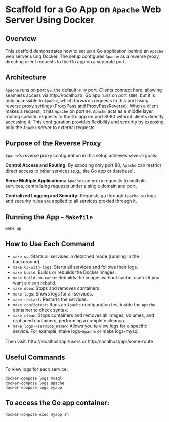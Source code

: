 # Scaffold for a Go App on `Apache` Web Server Using Docker

## Overview

This scaffold demonstrates how to set up a Go application behind an `Apache` web server using Docker. The setup configures
`Apache` as a reverse proxy, directing client requests to the Go app on a separate port.

## Architecture

`Apache` runs on port `80`, the default `HTTP` port. Clients connect here, allowing seamless access via http://localhost/.
Go app runs on port `8080`, but it is only accessible to `Apache`, which forwards requests to this port using reverse proxy
settings (ProxyPass and ProxyPassReverse).
When a client makes a request, it hits `Apache` on port `80`. `Apache` acts as a middle layer, routing specific requests to
the Go app on port 8080 without clients directly accessing it. This configuration provides flexibility and security by
exposing only the `Apache` server to external requests.

## Purpose of the Reverse Proxy

`Apache`’s reverse proxy configuration in this setup achieves several goals:

**Control Access and Routing:** By exposing only port 80, `Apache` can restrict direct access to other services (e.g., the Go
app or database).

**Serve Multiple Applications:** `Apache` can proxy requests to multiple services, centralizing requests under a single domain
and port.

**Centralized Logging and Security:** Requests go through `Apache`, so logs and security rules are applied to all services
proxied through it.

## Running the App - `Makefile`

    make up

## How to Use Each Command
- `make up`: Starts all services in detached mode (running in the background).
- `make up-with-logs`: Starts all services and follows their logs.
- `make build`: Builds or rebuilds the Docker images.
- `make build-no-cache`: Rebuilds the images without cache, useful if you want a clean rebuild.
- `make down`: Stops and removes containers.
- `make logs`: Shows logs for all services.
- `make restart`: Restarts the services.
- `make configtest`: Runs an `Apache` configuration test inside the `Apache` container to check syntax.
- `make clean`: Stops containers and removes all images, volumes, and orphaned containers, performing a complete cleanup.
- `make logs-<service_name>`: Allows you to view logs for a specific service. For example, make logs-`Apache` or make logs-mysql.

Then visit: http://localhost/api/users or http://localhost/api/some-route

## Useful Commands

To view logs for each service:

```
docker-compose logs mysql
docker-compose logs apache
docker-compose logs myapp
```

## To access the Go app container:

    docker-compose exec myapp sh